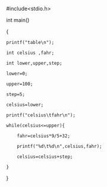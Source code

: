 #include<stdio.h>

int main()

{

    printf("table\n");

    int celsius ,fahr;

    int lower,upper,step;

    lower=0;

    upper=100;

    step=5;

    celsius=lower;

    printf("celsius\tfahr\n");

    while(celsius<=upper){

        fahr=celsius*9/5+32;

        printf("%d\t%d\n",celsius,fahr);

        celsius=celsius+step;

    }

}
